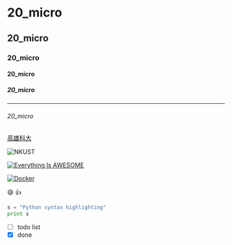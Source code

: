 # 20_micro
## 20_micro
### 20_micro
#### 20_micro
##### 20_micro

---

###### 20_micro

[高雄科大](https://www.nkust.edu.tw/)

![NKUST](school.png "高雄科大")

[![Everything Is AWESOME](https://img.youtube.com/vi/StTqXEQ2l-Y/0.jpg)](https://www.youtube.com/watch?v=StTqXEQ2l-Y "Everything Is AWESOME")

[![Docker](https://img.youtube.com/vi/sSm2dRarhPo/0.jpg)](https://www.youtube.com/watch?v=sSm2dRarhPo "Docker")

:smile:
:+1:

```python
s = "Python syntax highlighting"
print s
```

- [ ] todo list
- [x] done
